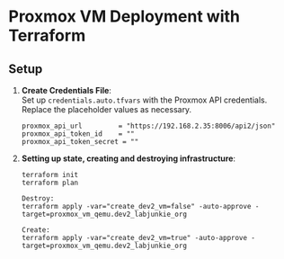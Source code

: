 # Proxmox VM Deployment with Terraform

## Setup

1. **Create Credentials File**:  
   Set up `credentials.auto.tfvars` with the Proxmox API credentials. Replace the placeholder values as necessary.

   ```hcl
   proxmox_api_url         = "https://192.168.2.35:8006/api2/json"
   proxmox_api_token_id    = ""
   proxmox_api_token_secret = ""
   ```

2. **Setting up state, creating and destroying infrastructure**:  
    ```hcl
    terraform init
    terraform plan

    Destroy:
    terraform apply -var="create_dev2_vm=false" -auto-approve -target=proxmox_vm_qemu.dev2_labjunkie_org

    Create:
    terraform apply -var="create_dev2_vm=true" -auto-approve -target=proxmox_vm_qemu.dev2_labjunkie_org
    ```